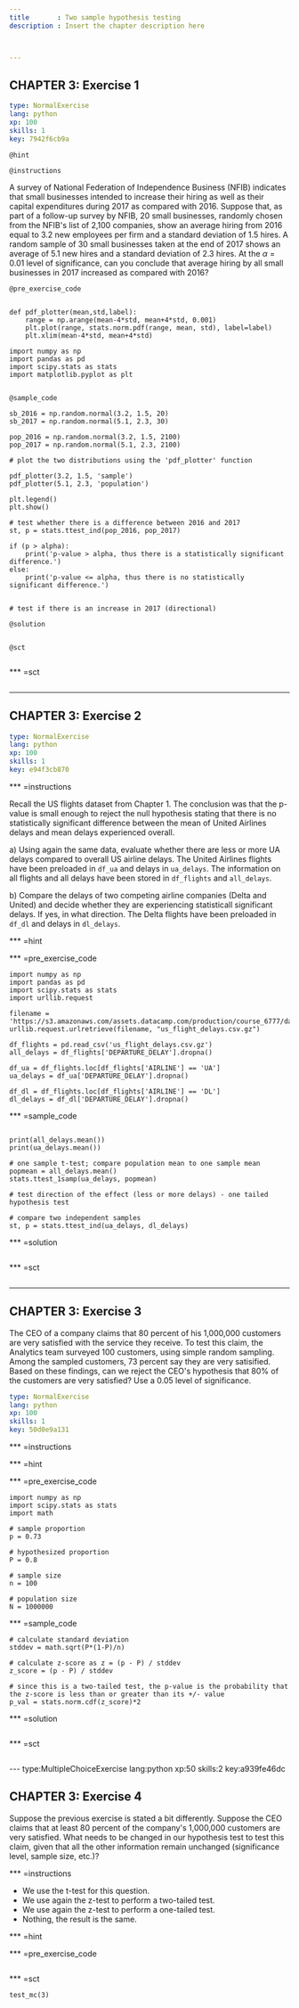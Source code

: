```yaml
---
title       : Two sample hypothesis testing
description : Insert the chapter description here



--- 
```

## CHAPTER 3: Exercise 1

```yaml
type: NormalExercise
lang: python
xp: 100
skills: 1
key: 7942f6cb9a
```

`@hint`

`@instructions`

A survey of National Federation of Independence Business (NFIB) indicates that small businesses intended to increase their hiring as well as their capital expenditures during 2017 as compared with 2016. Suppose that, as part of a follow-up survey by NFIB, 20 small businesses, randomly chosen from the NFIB's list of 2,100 companies, show an average hiring from 2016 equal to 3.2 new employees per firm and a standard deviation of 1.5 hires. A random sample of 30 small businesses taken at the end of 2017 shows an average of 5.1 new hires and a standard deviation of 2.3 hires. At the $\alpha$ = 0.01 level of significance, can you conclude that average hiring by all small businesses in 2017 increased as compared with 2016?


`@pre_exercise_code`
```{python}

def pdf_plotter(mean,std,label):
    range = np.arange(mean-4*std, mean+4*std, 0.001)
    plt.plot(range, stats.norm.pdf(range, mean, std), label=label)
    plt.xlim(mean-4*std, mean+4*std)
    
import numpy as np
import pandas as pd
import scipy.stats as stats
import matplotlib.pyplot as plt
    
```

`@sample_code`
```{python}
sb_2016 = np.random.normal(3.2, 1.5, 20)
sb_2017 = np.random.normal(5.1, 2.3, 30)

pop_2016 = np.random.normal(3.2, 1.5, 2100)
pop_2017 = np.random.normal(5.1, 2.3, 2100)

# plot the two distributions using the 'pdf_plotter' function

pdf_plotter(3.2, 1.5, 'sample')
pdf_plotter(5.1, 2.3, 'population')

plt.legend()
plt.show()

# test whether there is a difference between 2016 and 2017
st, p = stats.ttest_ind(pop_2016, pop_2017)

if (p > alpha):
    print('p-value > alpha, thus there is a statistically significant difference.')
else: 
    print('p-value <= alpha, thus there is no statistically significant difference.')


# test if there is an increase in 2017 (directional)
```

`@solution`
```{python}

```

`@sct`
```{python}

```


*** =sct
```{python}

```
---
## CHAPTER 3: Exercise 2

```yaml
type: NormalExercise
lang: python
xp: 100
skills: 1
key: e94f3cb870
```

*** =instructions

Recall the US flights dataset from Chapter 1. The conclusion was that the p-value is small enough to reject the null hypothesis stating that there is no statistically significant difference between the mean of United Airlines delays and mean delays experienced overall. 

a) Using again the same data, evaluate whether there are less or more UA delays compared to overall US airline delays. The United Airlines flights have been preloaded in `df_ua` and delays in `ua_delays`. The information on all flights and all delays have been stored in `df_flights` and `all_delays`.

b) Compare the delays of two competing airline companies (Delta and United) and decide whether they are experiencing statisticall significant delays. If yes, in what direction. The Delta flights have been preloaded in `df_dl` and delays in `dl_delays`.


*** =hint

*** =pre_exercise_code
```{python}
import numpy as np
import pandas as pd
import scipy.stats as stats
import urllib.request

filename = 'https://s3.amazonaws.com/assets.datacamp.com/production/course_6777/datasets/us_flight_delays.csv.gz.csv'
urllib.request.urlretrieve(filename, "us_flight_delays.csv.gz")

df_flights = pd.read_csv('us_flight_delays.csv.gz')
all_delays = df_flights['DEPARTURE_DELAY'].dropna()

df_ua = df_flights.loc[df_flights['AIRLINE'] == 'UA']
ua_delays = df_ua['DEPARTURE_DELAY'].dropna()

df_dl = df_flights.loc[df_flights['AIRLINE'] == 'DL']
dl_delays = df_dl['DEPARTURE_DELAY'].dropna()

```

*** =sample_code
```{python}

print(all_delays.mean())
print(ua_delays.mean())

# one sample t-test; compare population mean to one sample mean
popmean = all_delays.mean()
stats.ttest_1samp(ua_delays, popmean) 

# test direction of the effect (less or more delays) - one tailed hypothesis test

# compare two independent samples 
st, p = stats.ttest_ind(ua_delays, dl_delays) 

```

*** =solution
```{python}

```

*** =sct
```{python}

```





---
## CHAPTER 3: Exercise 3

The CEO of a company claims that 80 percent of his 1,000,000 customers are very satisfied with the service they receive. To test this claim, the Analytics team surveyed 100 customers, using simple random sampling. Among the sampled customers, 73 percent say they are very satisified. Based on these findings, can we reject the CEO's hypothesis that 80% of the customers are very satisfied? Use a 0.05 level of significance.

```yaml
type: NormalExercise
lang: python
xp: 100
skills: 1
key: 50d0e9a131
```

*** =instructions

*** =hint

*** =pre_exercise_code
```{python}
import numpy as np
import scipy.stats as stats
import math

# sample proportion
p = 0.73

# hypothesized proportion
P = 0.8

# sample size
n = 100

# population size
N = 1000000
```

*** =sample_code
```{python}
# calculate standard deviation
stddev = math.sqrt(P*(1-P)/n)

# calculate z-score as z = (p - P) / stddev
z_score = (p - P) / stddev

# since this is a two-tailed test, the p-value is the probability that the z-score is less than or greater than its +/- value
p_val = stats.norm.cdf(z_score)*2
```

*** =solution
```{python}

```

*** =sct
```{python}

```


--- type:MultipleChoiceExercise lang:python xp:50 skills:2 key:a939fe46dc
## CHAPTER 3: Exercise 4

Suppose the previous exercise is stated a bit differently. Suppose the CEO claims that at least 80 percent of the company's 1,000,000 customers are very satisfied. What needs to be changed in our hypothesis test to test this claim, given that all the other information remain unchanged (significance level, sample size, etc.)?

*** =instructions

- We use the t-test for this question.
- We use again the z-test to perform a two-tailed test.
- We use again the z-test to perform a one-tailed test.
- Nothing, the result is the same.

*** =hint

*** =pre_exercise_code
```{python}

```

*** =sct
```{python}
test_mc(3)
```
